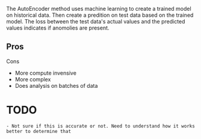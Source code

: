 
The AutoEncoder method uses machine learning to create a trained model on historical data. 
Then create a predition on test data based on the trained model. 
The loss between the test data's actual values and the predicted values indicates if anomolies are present.

Pros
  - 
Cons
  - More compute invensive
  - More complex
  - Does analysis on batches of data

# TODO
    - Not sure if this is accurate or not. Need to understand how it works better to determine that